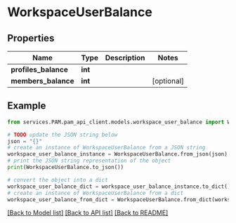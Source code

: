 # WorkspaceUserBalance


## Properties

Name | Type | Description | Notes
------------ | ------------- | ------------- | -------------
**profiles_balance** | **int** |  | 
**members_balance** | **int** |  | [optional] 

## Example

```python
from services.PAM.pam_api_client.models.workspace_user_balance import WorkspaceUserBalance

# TODO update the JSON string below
json = "{}"
# create an instance of WorkspaceUserBalance from a JSON string
workspace_user_balance_instance = WorkspaceUserBalance.from_json(json)
# print the JSON string representation of the object
print(WorkspaceUserBalance.to_json())

# convert the object into a dict
workspace_user_balance_dict = workspace_user_balance_instance.to_dict()
# create an instance of WorkspaceUserBalance from a dict
workspace_user_balance_from_dict = WorkspaceUserBalance.from_dict(workspace_user_balance_dict)
```
[[Back to Model list]](../README.md#documentation-for-models) [[Back to API list]](../README.md#documentation-for-api-endpoints) [[Back to README]](../README.md)


